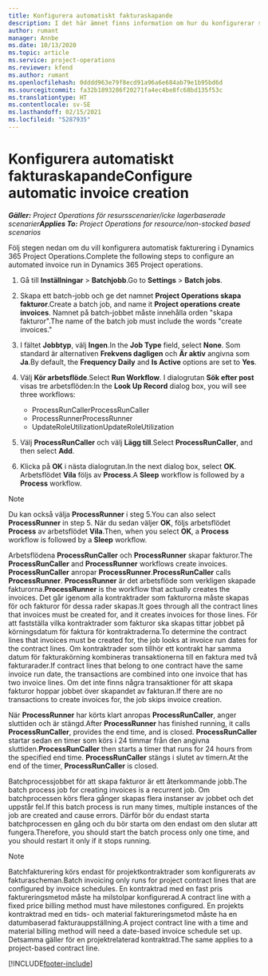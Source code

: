 ```yaml
---
title: Konfigurera automatiskt fakturaskapande
description: I det här ämnet finns information om hur du konfigurerar systemet för att automatiskt skapa fakturor.
author: rumant
manager: Annbe
ms.date: 10/13/2020
ms.topic: article
ms.service: project-operations
ms.reviewer: kfend
ms.author: rumant
ms.openlocfilehash: 0dddd963e79f8ecd91a96a6e684ab79e1b95bd6d
ms.sourcegitcommit: fa32b1893286f20271fa4ec4be8fc68bd135f53c
ms.translationtype: HT
ms.contentlocale: sv-SE
ms.lasthandoff: 02/15/2021
ms.locfileid: "5287935"
---
```

# <a name="configure-automatic-invoice-creation"></a><span data-ttu-id="d31f7-103">Konfigurera automatiskt fakturaskapande</span><span class="sxs-lookup"><span data-stu-id="d31f7-103">Configure automatic invoice creation</span></span>

<span data-ttu-id="d31f7-104">_**Gäller:** Project Operations för resursscenarier/icke lagerbaserade scenarier_</span><span class="sxs-lookup"><span data-stu-id="d31f7-104">_**Applies To:** Project Operations for resource/non-stocked based scenarios_</span></span>


<span data-ttu-id="d31f7-105">Följ stegen nedan om du vill konfigurera automatisk fakturering i Dynamics 365 Project Operations.</span><span class="sxs-lookup"><span data-stu-id="d31f7-105">Complete the following steps to configure an automated invoice run in Dynamics 365 Project operations.</span></span>

1. <span data-ttu-id="d31f7-106">Gå till **Inställningar** > **Batchjobb**.</span><span class="sxs-lookup"><span data-stu-id="d31f7-106">Go to **Settings** > **Batch jobs**.</span></span>
2. <span data-ttu-id="d31f7-107">Skapa ett batch-jobb och ge det namnet **Project Operations skapa fakturor**.</span><span class="sxs-lookup"><span data-stu-id="d31f7-107">Create a batch job, and name it **Project operations create invoices**.</span></span> <span data-ttu-id="d31f7-108">Namnet på batch-jobbet måste innehålla orden "skapa fakturor".</span><span class="sxs-lookup"><span data-stu-id="d31f7-108">The name of the batch job must include the words "create invoices."</span></span>
3. <span data-ttu-id="d31f7-109">I fältet **Jobbtyp**, välj **Ingen**.</span><span class="sxs-lookup"><span data-stu-id="d31f7-109">In the **Job Type** field, select **None**.</span></span> <span data-ttu-id="d31f7-110">Som standard är alternativen **Frekvens dagligen** och **Är aktiv** angivna som **Ja**.</span><span class="sxs-lookup"><span data-stu-id="d31f7-110">By default, the **Frequency Daily** and **Is Active** options are set to **Yes**.</span></span>
4. <span data-ttu-id="d31f7-111">Välj **Kör arbetsflöde**.</span><span class="sxs-lookup"><span data-stu-id="d31f7-111">Select **Run Workflow**.</span></span> <span data-ttu-id="d31f7-112">I dialogrutan **Sök efter post** visas tre arbetsflöden:</span><span class="sxs-lookup"><span data-stu-id="d31f7-112">In the **Look Up Record** dialog box, you will see three workflows:</span></span>

    - <span data-ttu-id="d31f7-113">ProcessRunCaller</span><span class="sxs-lookup"><span data-stu-id="d31f7-113">ProcessRunCaller</span></span>
    - <span data-ttu-id="d31f7-114">ProcessRunner</span><span class="sxs-lookup"><span data-stu-id="d31f7-114">ProcessRunner</span></span>
    - <span data-ttu-id="d31f7-115">UpdateRoleUtilization</span><span class="sxs-lookup"><span data-stu-id="d31f7-115">UpdateRoleUtilization</span></span>

5. <span data-ttu-id="d31f7-116">Välj **ProcessRunCaller** och välj **Lägg till**.</span><span class="sxs-lookup"><span data-stu-id="d31f7-116">Select **ProcessRunCaller**, and then select **Add**.</span></span>
6. <span data-ttu-id="d31f7-117">Klicka på **OK** i nästa dialogrutan.</span><span class="sxs-lookup"><span data-stu-id="d31f7-117">In the next dialog box, select **OK**.</span></span> <span data-ttu-id="d31f7-118">Arbetsflödet **Vila** följs av **Process**.</span><span class="sxs-lookup"><span data-stu-id="d31f7-118">A **Sleep** workflow is followed by a **Process** workflow.</span></span>

  > [!NOTE]
  > <span data-ttu-id="d31f7-119">Du kan också välja **ProcessRunner** i steg 5.</span><span class="sxs-lookup"><span data-stu-id="d31f7-119">You can also select **ProcessRunner** in step 5.</span></span> <span data-ttu-id="d31f7-120">När du sedan väljer **OK**, följs arbetsflödet **Process** av arbetsflödet **Vila**.</span><span class="sxs-lookup"><span data-stu-id="d31f7-120">Then, when you select **OK**, a **Process** workflow is followed by a **Sleep** workflow.</span></span>

<span data-ttu-id="d31f7-121">Arbetsflödena **ProcessRunCaller** och **ProcessRunner** skapar fakturor.</span><span class="sxs-lookup"><span data-stu-id="d31f7-121">The **ProcessRunCaller** and **ProcessRunner** workflows create invoices.</span></span> <span data-ttu-id="d31f7-122">**ProcessRunCaller** anropar **ProcessRunner**.</span><span class="sxs-lookup"><span data-stu-id="d31f7-122">**ProcessRunCaller** calls **ProcessRunner**.</span></span> <span data-ttu-id="d31f7-123">**ProcessRunner** är det arbetsflöde som verkligen skapade fakturorna.</span><span class="sxs-lookup"><span data-stu-id="d31f7-123">**ProcessRunner** is the workflow that actually creates the invoices.</span></span> <span data-ttu-id="d31f7-124">Det går igenom alla kontraktrader som fakturorna måste skapas för och fakturor för dessa rader skapas.</span><span class="sxs-lookup"><span data-stu-id="d31f7-124">It goes through all the contract lines that invoices must be created for, and it creates invoices for those lines.</span></span> <span data-ttu-id="d31f7-125">För att fastställa vilka kontraktrader som fakturor ska skapas tittar jobbet på körningsdatum för faktura för kontraktraderna.</span><span class="sxs-lookup"><span data-stu-id="d31f7-125">To determine the contract lines that invoices must be created for, the job looks at invoice run dates for the contract lines.</span></span> <span data-ttu-id="d31f7-126">Om kontraktrader som tillhör ett kontrakt har samma datum för fakturakörning kombineras transaktionerna till en faktura med två fakturarader.</span><span class="sxs-lookup"><span data-stu-id="d31f7-126">If contract lines that belong to one contract have the same invoice run date, the transactions are combined into one invoice that has two invoice lines.</span></span> <span data-ttu-id="d31f7-127">Om det inte finns några transaktioner för att skapa fakturor hoppar jobbet över skapandet av fakturan.</span><span class="sxs-lookup"><span data-stu-id="d31f7-127">If there are no transactions to create invoices for, the job skips invoice creation.</span></span>

<span data-ttu-id="d31f7-128">När **ProcessRunner** har körts klart anropas **ProcessRunCaller**, anger sluttiden och är stängd.</span><span class="sxs-lookup"><span data-stu-id="d31f7-128">After **ProcessRunner** has finished running, it calls **ProcessRunCaller**, provides the end time, and is closed.</span></span> <span data-ttu-id="d31f7-129">**ProcessRunCaller** startar sedan en timer som körs i 24 timmar från den angivna sluttiden.</span><span class="sxs-lookup"><span data-stu-id="d31f7-129">**ProcessRunCaller** then starts a timer that runs for 24 hours from the specified end time.</span></span> <span data-ttu-id="d31f7-130">**ProcessRunCaller** stängs i slutet av timern.</span><span class="sxs-lookup"><span data-stu-id="d31f7-130">At the end of the timer, **ProcessRunCaller** is closed.</span></span>

<span data-ttu-id="d31f7-131">Batchprocessjobbet för att skapa fakturor är ett återkommande jobb.</span><span class="sxs-lookup"><span data-stu-id="d31f7-131">The batch process job for creating invoices is a recurrent job.</span></span> <span data-ttu-id="d31f7-132">Om batchprocessen körs flera gånger skapas flera instanser av jobbet och det uppstår fel.</span><span class="sxs-lookup"><span data-stu-id="d31f7-132">If this batch process is run many times, multiple instances of the job are created and cause errors.</span></span> <span data-ttu-id="d31f7-133">Därför bör du endast starta batchprocessen en gång och du bör starta om den endast om den slutar att fungera.</span><span class="sxs-lookup"><span data-stu-id="d31f7-133">Therefore, you should start the batch process only one time, and you should restart it only if it stops running.</span></span>

> [!NOTE]
> <span data-ttu-id="d31f7-134">Batchfakturering körs endast för projektkontraktrader som konfigurerats av fakturascheman.</span><span class="sxs-lookup"><span data-stu-id="d31f7-134">Batch invoicing only runs for project contract lines that are configured by invoice schedules.</span></span> <span data-ttu-id="d31f7-135">En kontraktrad med en fast pris faktureringsmetod måste ha milstolpar konfigurerad.</span><span class="sxs-lookup"><span data-stu-id="d31f7-135">A contract line with a fixed price billing method must have milestones configured.</span></span> <span data-ttu-id="d31f7-136">En projekts kontraktrad med en tids- och material faktureringsmetod måste ha en datumbaserad fakturauppställning.</span><span class="sxs-lookup"><span data-stu-id="d31f7-136">A project contract line with a time and material billing method will need a date-based invoice schedule set up.</span></span> <span data-ttu-id="d31f7-137">Detsamma gäller för en projektrelaterad kontraktrad.</span><span class="sxs-lookup"><span data-stu-id="d31f7-137">The same applies to a project-based contract line.</span></span>     


[!INCLUDE[footer-include](../includes/footer-banner.md)]